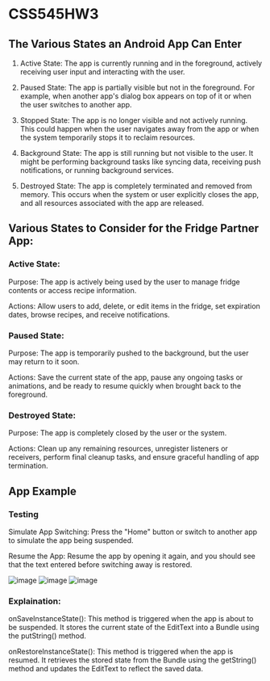# CSS545HW3
## The Various States an Android App Can Enter
1. Active State: The app is currently running and in the foreground, actively receiving user input and interacting with the user.

2. Paused State: The app is partially visible but not in the foreground. For example, when another app's dialog box appears on top of it or when the user switches to another app.

3. Stopped State: The app is no longer visible and not actively running. This could happen when the user navigates away from the app or when the system temporarily stops it to reclaim resources.

4. Background State: The app is still running but not visible to the user. It might be performing background tasks like syncing data, receiving push notifications, or running background services.

5. Destroyed State: The app is completely terminated and removed from memory. This occurs when the system or user explicitly closes the app, and all resources associated with the app are released.

## Various States to Consider for the Fridge Partner App:

### Active State:
Purpose: The app is actively being used by the user to manage fridge contents or access recipe information.

Actions: Allow users to add, delete, or edit items in the fridge, set expiration dates, browse recipes, and receive notifications.

### Paused State:
Purpose: The app is temporarily pushed to the background, but the user may return to it soon.

Actions: Save the current state of the app, pause any ongoing tasks or animations, and be ready to resume quickly when brought back to the foreground.

### Destroyed State:
Purpose: The app is completely closed by the user or the system.

Actions: Clean up any remaining resources, unregister listeners or receivers, perform final cleanup tasks, and ensure graceful handling of app termination.

## App Example 
### Testing
Simulate App Switching: Press the "Home" button or switch to another app to simulate the app being suspended.

Resume the App: Resume the app by opening it again, and you should see that the text entered before switching away is restored.

![image](https://github.com/WendyRl/CSS545HW3/assets/80219810/bb820627-4823-490e-b0f2-94e18a949264)
![image](https://github.com/WendyRl/CSS545HW3/assets/80219810/9f0cc05e-2586-4314-b91e-d8d515a14491)
![image](https://github.com/WendyRl/CSS545HW3/assets/80219810/350316a2-e80e-4cd8-8e5b-051aaa6faf95)

### Explaination:
onSaveInstanceState(): This method is triggered when the app is about to be suspended. It stores the current state of the EditText into a Bundle using the putString() method.

onRestoreInstanceState(): This method is triggered when the app is resumed. It retrieves the stored state from the Bundle using the getString() method and updates the EditText to reflect the saved data.
